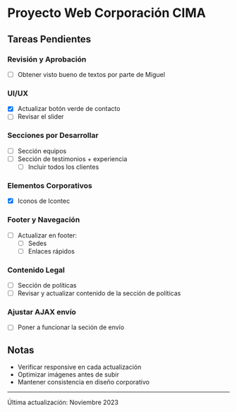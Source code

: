 # Proyecto Web Corporación CIMA

## Tareas Pendientes

### Revisión y Aprobación

 - [ ] Obtener visto bueno de textos por parte de Miguel

### UI/UX
- [x] Actualizar botón verde de contacto
- [ ] Revisar el slider

### Secciones por Desarrollar
- [ ] Sección equipos
- [ ] Sección de testimonios + experiencia
  - [ ] Incluir todos los clientes

### Elementos Corporativos
- [x] Iconos de Icontec

### Footer y Navegación
- [ ] Actualizar en footer:
  - [ ] Sedes
  - [ ] Enlaces rápidos

### Contenido Legal
- [ ] Sección de políticas
- [ ] Revisar y actualizar contenido de la sección de políticas

### Ajustar AJAX envío
- [ ] Poner a funcionar la seción de envío

## Notas
- Verificar responsive en cada actualización
- Optimizar imágenes antes de subir
- Mantener consistencia en diseño corporativo

---
Última actualización: Noviembre 2023